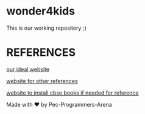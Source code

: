 # wonder4kids
This is our working repository ;)

# REFERENCES

[our ideal website](https://kids.nationalgeographic.com/)

[website for other references](https://www.commonsense.org/education/top-picks/10-great-free-websites-for-elementary-school)

[website to install cbse books if needed for reference](https://ncert.nic.in/textbook.php?eemh1=0-14)

Made with :heart: by Pec-Programmers-Arena

